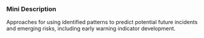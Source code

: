 ### Mini Description

Approaches for using identified patterns to predict potential future incidents and emerging risks, including early warning indicator development.
